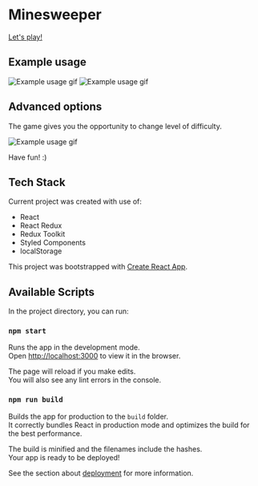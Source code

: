 # Minesweeper
[Let's play!](https://kalinajakubowska.github.io/minesweeper/)

## Example usage

![Example usage gif](https://github.com/KalinaJakubowska/minesweeper/blob/master/images/exampleWin.gif?raw=true)
![Example usage gif](https://github.com/KalinaJakubowska/minesweeper/blob/master/images/exampleLose.gif?raw=true)

## Advanced options

The game gives you the opportunity to change level of difficulty.

![Example usage gif](https://github.com/KalinaJakubowska/minesweeper/blob/master/images/advancedOptions.PNG?raw=true)

Have fun! :)

## Tech Stack

Current project was created with use of:
- React
- React Redux
- Redux Toolkit
- Styled Components
- localStorage

This project was bootstrapped with [Create React App](https://github.com/facebook/create-react-app).

## Available Scripts

In the project directory, you can run:

### `npm start`

Runs the app in the development mode.<br />
Open [http://localhost:3000](http://localhost:3000) to view it in the browser.

The page will reload if you make edits.<br />
You will also see any lint errors in the console.

### `npm run build`

Builds the app for production to the `build` folder.<br />
It correctly bundles React in production mode and optimizes the build for the best performance.

The build is minified and the filenames include the hashes.<br />
Your app is ready to be deployed!

See the section about [deployment](https://facebook.github.io/create-react-app/docs/deployment) for more information.

